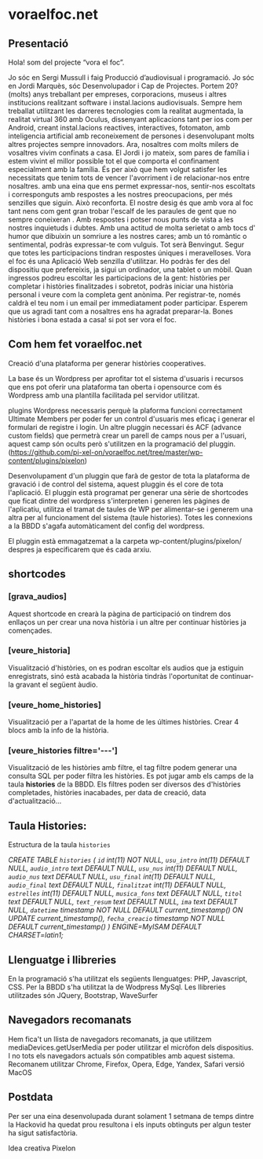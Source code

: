 # voraelfoc.net

## Presentació
Hola! som del projecte “vora el foc”. 

Jo sóc en Sergi Mussull i faig Producció d’audiovisual i programació. 
Jo sóc en Jordi Marquès, sóc Desenvolupador i Cap de Projectes.
Portem 20? (molts) anys treballant per empreses, corporacions, museus i altres institucions realitzant software i instal.lacions audiovisuals. 
Sempre hem treballat utilitzant les darreres tecnologies com la realitat augmentada, la realitat virtual 360 amb Oculus, dissenyant aplicacions tant per ios com per Android, creant instal.lacions reactives, interactives, fotomaton, amb inteligencia artificial amb reconeixement de persones i desenvolupant molts altres projectes sempre innovadors.
Ara, nosaltres com molts milers de vosaltres vivim confinats a casa. 
El Jordi i jo mateix, som pares de família i estem vivint el millor possible tot el que comporta el confinament especialment amb la família. És per això que hem volgut satisfer les necessitats que tenim tots de vencer l'avorriment i de relacionar-nos entre nosaltres. amb una eina que ens permet expressar-nos, sentir-nos escoltats i corresponguts amb respostes a les nostres preocupacions, per més senzilles que siguin. Això reconforta. 
El nostre desig és que amb vora al foc tant nens com gent gran trobar l'escalf de les paraules de gent que no sempre coneixeran . Amb respostes i potser nous punts de vista a les nostres inquietuds i dubtes.
Amb una actitud de molta serietat o amb tocs d' humor que dibuixin un somriure a les nostres cares; amb un tó romàntic o sentimental, podràs expressar-te com vulguis. Tot serà Benvingut. Segur que totes les participacions tindran respostes úniques i meravelloses.
Vora el foc és una Aplicació Web senzilla d'utilitzar. Ho podràs fer des del dispositiu que prefereixis, ja sigui un ordinador, una tablet o un mòbil. Quan ingressos podreu escoltar les participacions de la gent: històries per completar i històries finalitzades i sobretot, podràs iniciar una història personal i veure com la completa gent anònima. Per registrar-te, només caldrà el teu nom i un email per immediatament poder participar. 
Esperem que us agradi tant com a nosaltres ens ha agradat preparar-la. Bones històries i bona estada a casa! si pot ser vora el foc. 


## Com hem fet voraelfoc.net
Creació d'una plataforma per generar històries cooperatives.


La base és un Wordpress per aprofitar tot el sistema d'usuaris i recursos que ens pot oferir una plataforma tan oberta i opensource com és Wordpress amb una plantilla facilitada pel servidor utilitzat.

plugins Wordpress necessaris perquè la plaforma funcioni correctament Ultimate Members per poder fer un control d'usuaris mes eficaç i generar el formulari de registre i login.
Un altre pluggin necessari és ACF (advance custom fields) que  permetrà crear un parell de camps nous per a l'usuari, aquest camp són ocults però s'utilitzen en la programació del pluggin. (https://github.com/pi-xel-on/voraelfoc.net/tree/master/wp-content/plugins/pixelon)

Desenvolupament d'un pluggin que  farà de gestor de tota la plataforma de gravació i de control del sistema, aquest pluggin és el core de tota l'aplicació.
El pluggin està programat per generar una sèrie de shortcodes que ficat dintre del wordpress s'interpreten i generen les pàgines de l'aplicatiu, utilitza el tramat de taules de WP per alimentar-se i generem una altra per al funcionament del sistema (taule histories). Totes les connexions a la BBDD s'agafa automàticament del config del wordpress.

El pluggin està emmagatzemat a la carpeta wp-content/plugins/pixelon/ despres ja especificarem que és cada arxiu.


## shortcodes

### [grava_audios]
Aquest shortcode en crearà la pàgina de participació on tindrem dos enllaços un per crear una nova història i un altre per continuar històries ja començades.

### [veure_historia]
Visualització d'històries, on es podran escoltar els audios que ja estiguin enregistrats, sinó està acabada la història tindràs l'oportunitat de continuar-la gravant el següent àudio.

### [veure_home_histories]
Visualització per a l'apartat de la home de les últimes històries. Crear 4 blocs amb la info de la història.

### [veure_histories filtre='---']
Visualització de les històries amb filtre, el tag filtre podem generar una consulta SQL per poder filtra les històries. Es pot jugar amb els camps de la taula **histories** de la BBDD.
Els filtres poden ser diversos des d'històries completades, històries inacabades, per data de creació, data d'actualització...


## Taula Histories:

Estructura de la taula `histories`

*CREATE TABLE `histories` (
  `id` int(11) NOT NULL,
  `usu_intro` int(11) DEFAULT NULL,
  `audio_intro` text DEFAULT NULL,
  `usu_nus` int(11) DEFAULT NULL,
  `audio_nus` text DEFAULT NULL,
  `usu_final` int(11) DEFAULT NULL,
  `audio_final` text DEFAULT NULL,
  `finalitzat` int(11) DEFAULT NULL,
  `estrelles` int(11) DEFAULT NULL,
  `musica_fons` text DEFAULT NULL,
  `titol` text DEFAULT NULL,
  `text_resum` text DEFAULT NULL,
  `ima` text DEFAULT NULL,
  `datetime` timestamp NOT NULL DEFAULT current_timestamp() ON UPDATE current_timestamp(),
  `fecha_creacio` timestamp NOT NULL DEFAULT current_timestamp()
) ENGINE=MyISAM DEFAULT CHARSET=latin1;*

## Llenguatge i llibreries

En la programació s'ha utilitzat els següents llenguatges: PHP, Javascript, CSS. Per la BBDD s'ha utilitzat la de Wodpress MySql.
Les llibreries utilitzades són JQuery, Bootstrap, WaveSurfer

## Navegadors recomanats
Hem fica't un llista de navegadors recomanats, ja que utilitzem mediaDevices.getUserMedia per poder utilitzar el micròfon dels dispositius. I no tots els navegadors actuals són compatibles amb aquest sistema.
Recomanem utilitzar Chrome, Firefox, Opera, Edge, Yandex, Safari versió MacOS


## Postdata
Per ser una eina desenvolupada durant solament 1 setmana de temps dintre la Hackovid ha quedat prou resultona i els inputs obtinguts per algun tester ha sigut satisfactòria.



Idea creativa Pixelon

